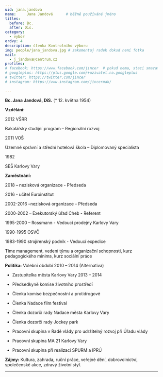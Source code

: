 ```yaml
---
uid: jana.jandova
name:     Jana Jandová  	# běžně používáné jméno
titles:
  before: Bc.
  after: Dis.
category:
  - vybor
ordvy: 4
description: členka Kontrolního výboru
img: people/jana_jandova.jpg # zakomentuj radek dokud není fotka
mail:
  - j_jandova@centrum.cz 
profiles:
# facebook: https://www.facebook.com/jincer  # pokud nema, staci smazat tuto radku
# googleplus: https://plus.google.com/+uzivatel.na.googleplus
# twitter: https://twitter.com/jincer
# instagram: https://www.instagram.com/jincermak/ 
   
---
```


**Bc. Jana Jandová, DiS.** (* 12. května 1954)

**Vzdělání:**

2012 VŠRR

Bakalářský studijní program – Regionální rozvoj

2011 VOŠ

Územně správní a střední hotelová škola – Diplomovaný specialista

1982

SEŠ Karlovy Vary

**Zaměstnání:**

2018 – nezisková organizace - Předseda

2016 - učitel Euroinstitut

2002-2016 –nezisková organizace - Předseda

2000-2002 – Exekutorský úřad Cheb - Referent

1995-2000 – Rossmann - Vedoucí prodejny Karlovy Vary

1990-1995 OSVČ

1983-1990 strojírenský podnik - Vedoucí expedice

Time management, vedení týmu a organizační schopnosti, kurz pedagogického minima, kurz sociální práce

**Politika:**  Volební období 2010 – 2014 (Alternativa)

- Zastupitelka města Karlovy Vary 2013 – 2014

- Předsedkyně komise životního prostředí

- Členka komise bezpečnostní a protidrogové

- Členka Nadace film festival

- Členka dozorčí rady Nadace města Karlovy Vary

- Členka dozorčí rady Jockey park

- Pracovní skupina v Radě vlády pro udržitelný rozvoj při Úřadu vlády

- Pracovní skupina MA 21 Karlovy Vary

- Pracovní skupina při realizaci SPURM a IPRÚ

**Zájmy:**  Kultura, zahrada, ruční práce, veřejné dění, dobrovolnictví, společenské akce, zdravý životní styl.

- - - 
